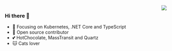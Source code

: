 <img align="right" src="https://github-readme-stats.vercel.app/api?username=sergeyshaykhullin&count_private=true&show_icons=true&hide_title=true" />

### Hi there 👋

- 🚀 Focusing on Kubernetes, .NET Core and TypeScript
- 👀 Open source contributor
- 💕 HotChocolate, MassTransit and Quartz
- 🐱 Cats lover
